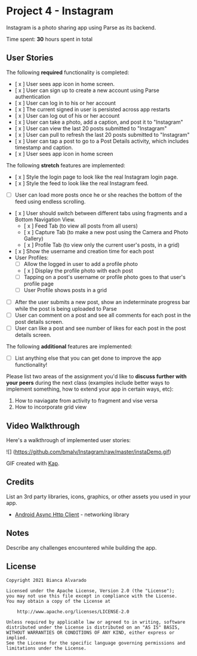 # Project 4 - Instagram

Instagram is a photo sharing app using Parse as its backend.

Time spent: **30** hours spent in total

## User Stories

The following **required** functionality is completed:

- [ x ] User sees app icon in home screen.
- [ x ] User can sign up to create a new account using Parse authentication
- [ x ] User can log in to his or her account
- [ x ] The current signed in user is persisted across app restarts
- [ x ] User can log out of his or her account
- [ x ] User can take a photo, add a caption, and post it to "Instagram"
- [ x ] User can view the last 20 posts submitted to "Instagram"
- [ x ] User can pull to refresh the last 20 posts submitted to "Instagram"
- [ x ] User can tap a post to go to a Post Details activity, which includes timestamp and caption.
- [ x ] User sees app icon in home screen

The following **stretch** features are implemented:

- [ x ] Style the login page to look like the real Instagram login page.
- [ x ] Style the feed to look like the real Instagram feed.
- [ ] User can load more posts once he or she reaches the bottom of the feed using endless scrolling.
- [ x ] User should switch between different tabs using fragments and a Bottom Navigation View.
  - [ x ] Feed Tab (to view all posts from all users)
  - [ x ] Capture Tab (to make a new post using the Camera and Photo Gallery)
  - [ x ] Profile Tab (to view only the current user's posts, in a grid)
- [ x ] Show the username and creation time for each post
- User Profiles:
  - [ ] Allow the logged in user to add a profile photo
  - [ x ] Display the profile photo with each post
  - [ ] Tapping on a post's username or profile photo goes to that user's profile page
  - [ ] User Profile shows posts in a grid
- [ ] After the user submits a new post, show an indeterminate progress bar while the post is being uploaded to Parse
- [ ] User can comment on a post and see all comments for each post in the post details screen.
- [ ] User can like a post and see number of likes for each post in the post details screen.

The following **additional** features are implemented:

- [ ] List anything else that you can get done to improve the app functionality!

Please list two areas of the assignment you'd like to **discuss further with your peers** during the next class (examples include better ways to implement something, how to extend your app in certain ways, etc):

1. How to naviagate from activity to fragment and vise versa
2. How to incorporate grid view 

## Video Walkthrough

Here's a walkthrough of implemented user stories:

![] (https://github.com/bmalv/Instagram/raw/master/instaDemo.gif)

GIF created with [Kap](https://getkap.co/).

## Credits

List an 3rd party libraries, icons, graphics, or other assets you used in your app.

- [Android Async Http Client](http://loopj.com/android-async-http/) - networking library


## Notes

Describe any challenges encountered while building the app.

## License

    Copyright 2021 Bianca Alvarado

    Licensed under the Apache License, Version 2.0 (the "License");
    you may not use this file except in compliance with the License.
    You may obtain a copy of the License at

        http://www.apache.org/licenses/LICENSE-2.0

    Unless required by applicable law or agreed to in writing, software
    distributed under the License is distributed on an "AS IS" BASIS,
    WITHOUT WARRANTIES OR CONDITIONS OF ANY KIND, either express or implied.
    See the License for the specific language governing permissions and
    limitations under the License.
